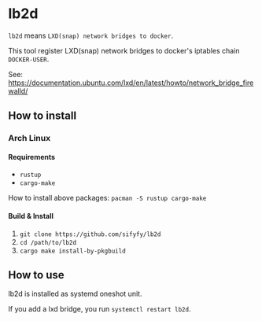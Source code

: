 # lb2d

`lb2d` means `LXD(snap) network bridges to docker`.

This tool register LXD(snap) network bridges to docker's iptables chain `DOCKER-USER`.

See: <https://documentation.ubuntu.com/lxd/en/latest/howto/network_bridge_firewalld/>

## How to install

### Arch Linux

#### Requirements

- `rustup`
- `cargo-make`

How to install above packages: `pacman -S rustup cargo-make`

#### Build & Install

1. `git clone https://github.com/sifyfy/lb2d`
2. `cd /path/to/lb2d`
3. `cargo make install-by-pkgbuild`

## How to use

lb2d is installed as systemd oneshot unit.

If you add a lxd bridge, you run `systemctl restart lb2d`.
